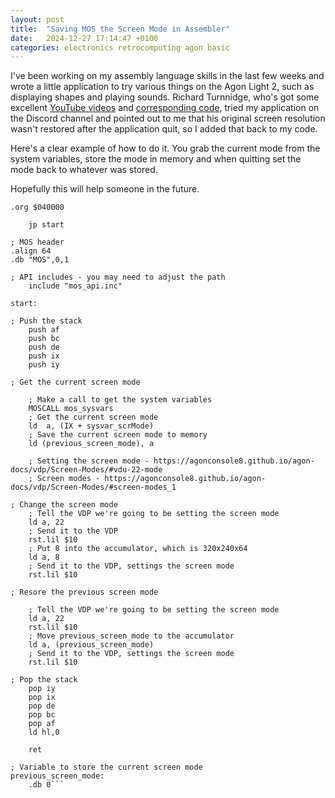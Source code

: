 ```yaml
---
layout: post
title:  "Saving MOS the Screen Mode in Assembler"
date:   2024-12-27 17:14:47 +0100
categories: electronics retrocomputing agon basic
---
```


I've been working on my assembly language skills in the last few weeks and wrote a little application to try various things on the Agon Light 2, such as displaying shapes and playing sounds.  Richard Turnnidge, who's got some excellent [YouTube videos](https://www.youtube.com/watch?v=NFgZcnyV8mU) and [corresponding code](https://github.com/richardturnnidge/lessons), tried my application on the Discord channel and pointed out to me that his original screen resolution wasn't restored after the application quit, so I added that back to my code.

Here's a clear example of how to do it.  You grab the current mode from the system variables, store the mode in memory and when quitting set the mode back to whatever was stored.

Hopefully this will help someone in the future.

```.assume adl=1
.org $040000

    jp start

; MOS header
.align 64
.db "MOS",0,1

; API includes - you may need to adjust the path
    include "mos_api.inc"

start:

; Push the stack
    push af
    push bc
    push de
    push ix
    push iy

; Get the current screen mode

    ; Make a call to get the system variables
    MOSCALL mos_sysvars
    ; Get the current screen mode
    ld  a, (IX + sysvar_scrMode)
    ; Save the current screen mode to memory
    ld (previous_screen_mode), a

    ; Setting the screen mode - https://agonconsole8.github.io/agon-docs/vdp/Screen-Modes/#vdu-22-mode
    ; Screen modes - https://agonconsole8.github.io/agon-docs/vdp/Screen-Modes/#screen-modes_1

; Change the screen mode
    ; Tell the VDP we're going to be setting the screen mode
	ld a, 22
    ; Send it to the VDP
	rst.lil $10
    ; Put 8 into the accumulator, which is 320x240x64
	ld a, 8
    ; Send it to the VDP, settings the screen mode
	rst.lil $10

; Resore the previous screen mode

    ; Tell the VDP we're going to be setting the screen mode
	ld a, 22
	rst.lil $10
    ; Move previous_screen_mode to the accumulator
    ld a, (previous_screen_mode)
    ; Send it to the VDP, settings the screen mode
	rst.lil $10

; Pop the stack
    pop iy
    pop ix
    pop de
    pop bc
    pop af
    ld hl,0

    ret

; Variable to store the current screen mode
previous_screen_mode:
    .db 0```